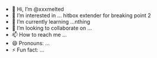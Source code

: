 - 👋 Hi, I’m @xxxmelted
- 👀 I’m interested in ... hitbox extender for breaking point 2
- 🌱 I’m currently learning ...nthing
- 💞️ I’m looking to collaborate on ...
- 📫 How to reach me ...
- 😄 Pronouns: ...
- ⚡ Fun fact: ...

<!---
xxxmelted/xxxmelted is a ✨ special ✨ repository because its `README.md` (this file) appears on your GitHub profile.
You can click the Preview link to take a look at your changes.
--->
